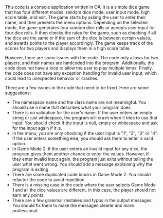 This code is a console application written in C#. It is a simple dice game that has four different modes: random dice mode, user input mode, high score table, and exit. The game starts by asking the user to enter their name, and then presents the menu options. Depending on the selected mode, the game generates four random dice rolls or accepts user input for four dice rolls. It then checks the rules for the game, such as checking if all the dice are the same or if the sum of the dice is between certain values, and awards points to the player accordingly. The game keeps track of the scores for two players and displays them in a high score table.

However, there are some issues with the code. The code only allows for two players, and their names are hardcoded into the program. Additionally, the code does not have a loop to allow the user to play multiple times. Finally, the code does not have any exception handling for invalid user input, which could lead to unexpected behavior or crashes.

There are a few issues in the code that need to be fixed. Here are some suggestions:

- The namespace name and the class name are not meaningful. You should use a name that describes what your program does.
- There is no validation for the user's name. If the user enters an empty string or just whitespace, the program will crash when it tries to use that input. You should check if the input is null, empty or whitespace and ask for the input again if it is.
- In the menu, you are only checking if the user input is "1", "2", "3" or "4". If the user enters something else, you should ask them to enter a valid option.
- In Game Mode 2, if the user enters an invalid input for any dice, the program gives them another chance to enter the values. However, if they enter invalid input again, the program just exits without telling the user what went wrong. You should add a message explaining why the program is exiting.
- There are some duplicated code blocks in Game Mode 2. You should refactor the code to avoid repetition.
- There is a missing case in the code where the user selects Game Mode 1 and all the dice values are different. In this case, the player should not earn any points.
- There are a few grammar mistakes and typos in the output messages. You should fix them to make the messages clearer and more professional.